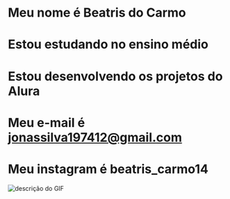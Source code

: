 # Meu nome é Beatris do Carmo
# Estou estudando no ensino médio
# Estou desenvolvendo os projetos do Alura
# Meu e-mail é jonassilva197412@gmail.com
# Meu instagram é beatris_carmo14
![descrição do GIF](https://media1.tenor.com/m/MKvK9CCBANEAAAAC/harry-potter-hp.gif)
